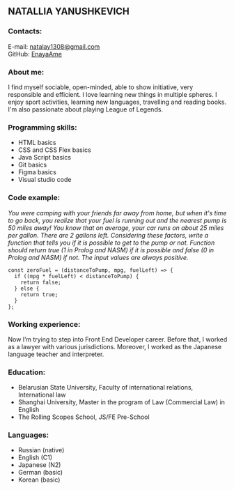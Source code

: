 ## NATALLIA YANUSHKEVICH ##

### Contacts: ###
E-mail: <natalay1308@gmail.com>       
GitHub: [EnayaAme]( https://gist.github.com/EnayaAme)         


### About me: ###
I find myself sociable, open-minded, able to show initiative, very responsible and efficient. I love learning new things in multiple spheres. I enjoy sport activities, learning new languages, travelling and reading books.
I'm also passionate about playing League of Legends.


### Programming skills: ###
+ HTML basics
+ CSS and CSS Flex basics
+ Java Script basics
+ Git basics
+ Figma basics
+ Visual studio code


### Code example: ###
*You were camping with your friends far away from home, but when it's time to go back, you realize that your fuel is running out and the nearest pump is 50 miles away! You know that on average, your car runs 
on about 25 miles per gallon. There are 2 gallons left. Considering these factors, write a function that tells you if it is possible to get to the pump or not. Function should return true (1 in Prolog and NASM) if it is possible and false (0 in Prolog and NASM) if not. The input values are always positive.*

```
const zeroFuel = (distanceToPump, mpg, fuelLeft) => {
  if ((mpg * fuelLeft) < distanceToPump) {
    return false;
  } else {
    return true;
  }
};
```


### Working experience: ###
Now I’m trying to step into Front End Developer career. Before that, I worked as a lawyer with various jurisdictions. Moreover, I worked as the Japanese language teacher and interpreter.


### Education: ###
+ Belarusian State University, Faculty of international relations, International law
+ Shanghai University, Master in the program of Law (Commercial Law) in English
+ The Rolling Scopes School, JS/FE Pre-School


### Languages: ###
+ Russian (native)
+ English (C1)
+ Japanese (N2)
+ German (basic)
+ Korean (basic)